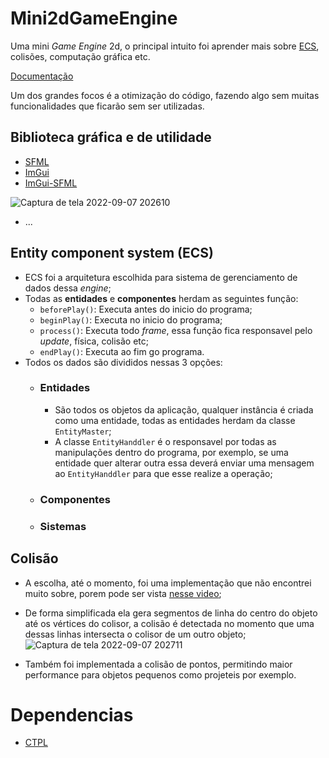 # Mini2dGameEngine

Uma mini *Game Engine* 2d, o principal intuito foi aprender mais sobre [ECS](https://en.wikipedia.org/wiki/Entity_component_system), colisões, computação gráfica etc.

[Documentação](https://github.com/ZRafaF/Mini2dGameEngine/wiki)

Um dos grandes focos é a otimização do código, fazendo algo sem muitas funcionalidades que ficarão sem ser utilizadas.

## Biblioteca gráfica e de utilidade
* [SFML](https://www.sfml-dev.org/)
* [ImGui](https://github.com/ocornut/imgui)
* [ImGui-SFML](https://github.com/eliasdaler/imgui-sfml)

 ![Captura de tela 2022-09-07 202610](https://user-images.githubusercontent.com/107453198/189002674-5b0bab33-e1f0-4c46-b558-5f4786907f7b.jpg)

* ...


## Entity component system (ECS)
* ECS foi a arquitetura escolhida para sistema de gerenciamento de dados dessa *engine*;
* Todas as **entidades** e **componentes** herdam as seguintes função:
  * ```beforePlay()```: Executa antes do inicio do programa;
  * ```beginPlay()```: Executa no inicio do programa;
  * ```process()```: Executa todo *frame*, essa função fica responsavel pelo *update*, física, colisão etc;
  * ```endPlay()```: Executa ao fim go programa.
* Todos os dados são divididos nessas 3 opções:
  * ### **Entidades**
    * São todos os objetos da aplicação, qualquer instância é criada como uma entidade, todas as entidades herdam da classe ```EntityMaster```;
    * A classe ```EntityHanddler``` é o responsavel por todas as manipulações dentro do programa, por exemplo, se uma entidade quer alterar outra essa deverá enviar uma mensagem ao ```EntityHanddler``` para que esse realize a operação;
    
  * ### **Componentes**

  * ### **Sistemas**


## Colisão
* A escolha, até o momento, foi uma implementação que não encontrei muito sobre, porem pode ser vista [nesse video](https://www.youtube.com/watch?v=7Ik2vowGcU0&t=1282s&ab_channel=javidx9);
* De forma simplificada ela gera segmentos de linha do centro do objeto até os vértices do colisor, a colisão é detectada no momento que uma dessas linhas intersecta o colisor de um outro objeto;
  ![Captura de tela 2022-09-07 202711](https://user-images.githubusercontent.com/107453198/189002399-0a78e72a-e488-4d3a-ac5f-e72611f6c815.jpg)

* Também foi implementada a colisão de pontos, permitindo maior performance para objetos pequenos como projeteis por exemplo.



# Dependencias

* [CTPL](https://github.com/vit-vit/CTPL)